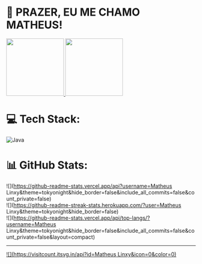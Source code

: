 # 💫 PRAZER, EU ME CHAMO MATHEUS!

<div>
 <a href="https://github.com/matheuslinxy">
   <img height="153em" src ="https://github-readme-stats.vercel.app/api?username=matheuslinxy&show_incons=true&theme-dracula&include_all_commits=true&count_private=true" >
   <img height="153em" src ="https://github-readme-stats.vercel.app/api/top-langs/?username=matheuslinxy&layout=compact&langs_count=16&theme=dracula" >
 </a>
 </div>


# 💻 Tech Stack:
![Java](https://img.shields.io/badge/java-%23ED8B00.svg?style=flat&logo=openjdk&logoColor=white)
# 📊 GitHub Stats:
![](https://github-readme-stats.vercel.app/api?username=Matheus Linxy&theme=tokyonight&hide_border=false&include_all_commits=false&count_private=false)<br/>
![](https://github-readme-streak-stats.herokuapp.com/?user=Matheus Linxy&theme=tokyonight&hide_border=false)<br/>
![](https://github-readme-stats.vercel.app/api/top-langs/?username=Matheus Linxy&theme=tokyonight&hide_border=false&include_all_commits=false&count_private=false&layout=compact)

---
[![](https://visitcount.itsvg.in/api?id=Matheus Linxy&icon=0&color=0)](https://visitcount.itsvg.in)

<!-- Proudly created with GPRM ( https://gprm.itsvg.in ) -->
